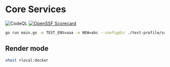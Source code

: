 # Core Services

![CodeQL](https://github.com/intel-retail/automated-self-checkout/actions/workflows/codeql.yaml/badge.svg?branch=main)
[![OpenSSF Scorecard](https://api.securityscorecards.dev/projects/github.com/intel-retail/automated-self-checkout/badge)](https://api.securityscorecards.dev/projects/github.com/intel-retail/automated-self-checkout)

```bash
go run main.go -e TEST_ENV=aaa -e NEW=abc --configdir ./test-profile/valid-profile --inputsrc /dev/video4 --target_device CPU
```

## Render mode

```bash
xhost +local:docker
```
